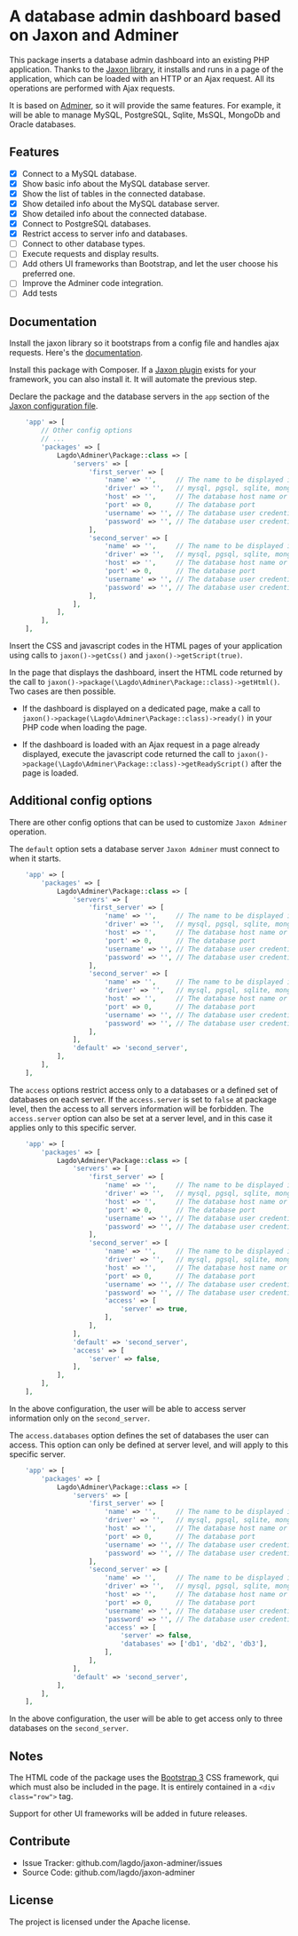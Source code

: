 A database admin dashboard based on Jaxon and Adminer
=====================================================

This package inserts a database admin dashboard into an existing PHP application.
Thanks to the [Jaxon library](https://www.jaxon-php.org), it installs and runs in a page of the application, which can be loaded with an HTTP or an Ajax request.
All its operations are performed with Ajax requests.

It is based on [Adminer](https://www.adminer.org/en/), so it will provide the same features.
For example, it will be able to manage MySQL, PostgreSQL, Sqlite, MsSQL, MongoDb and Oracle databases.

Features
--------

- [x] Connect to a MySQL database.
- [x] Show basic info about the MySQL database server.
- [x] Show the list of tables in the connected database.
- [x] Show detailed info about the MySQL database server.
- [x] Show detailed info about the connected database.
- [x] Connect to PostgreSQL databases.
- [x] Restrict access to server info and databases.
- [ ] Connect to other database types.
- [ ] Execute requests and display results.
- [ ] Add others UI frameworks than Bootstrap, and let the user choose his preferred one.
- [ ] Improve the Adminer code integration.
- [ ] Add tests

Documentation
-------------

Install the jaxon library so it bootstraps from a config file and handles ajax requests. Here's the [documentation](https://www.jaxon-php.org/docs/v3x/advanced/bootstrap.html).

Install this package with Composer. If a [Jaxon plugin](https://www.jaxon-php.org/docs/v3x/plugins/frameworks.html) exists for your framework, you can also install it. It will automate the previous step.

Declare the package and the database servers in the `app` section of the [Jaxon configuration file](https://www.jaxon-php.org/docs/v3x/advanced/bootstrap.html).

```php
    'app' => [
        // Other config options
        // ...
        'packages' => [
            Lagdo\Adminer\Package::class => [
                'servers' => [
                    'first_server' => [
                        'name' => '',     // The name to be displayed in the dashboard UI
                        'driver' => '',   // mysql, pgsql, sqlite, mongo, oracle, mssql or elastic.
                        'host' => '',     // The database host name or address.
                        'port' => 0,      // The database port
                        'username' => '', // The database user credentials
                        'password' => '', // The database user credentials
                    ],
                    'second_server' => [
                        'name' => '',     // The name to be displayed in the dashboard UI
                        'driver' => '',   // mysql, pgsql, sqlite, mongo, oracle, mssql or elastic.
                        'host' => '',     // The database host name or address.
                        'port' => 0,      // The database port
                        'username' => '', // The database user credentials
                        'password' => '', // The database user credentials
                    ],
                ],
            ],
        ],
    ],
```

Insert the CSS and javascript codes in the HTML pages of your application using calls to `jaxon()->getCss()` and `jaxon()->getScript(true)`.

In the page that displays the dashboard, insert the HTML code returned by the call to `jaxon()->package(\Lagdo\Adminer\Package::class)->getHtml()`. Two cases are then possible.

- If the dashboard is displayed on a dedicated page, make a call to `jaxon()->package(\Lagdo\Adminer\Package::class)->ready()` in your PHP code when loading the page.

- If the dashboard is loaded with an Ajax request in a page already displayed, execute the javascript code returned the call to `jaxon()->package(\Lagdo\Adminer\Package::class)->getReadyScript()` after the page is loaded.

Additional config options
-------------------------

There are other config options that can be used to customize `Jaxon Adminer` operation.

The `default` option sets a database server `Jaxon Adminer` must connect to when it starts.

```php
    'app' => [
        'packages' => [
            Lagdo\Adminer\Package::class => [
                'servers' => [
                    'first_server' => [
                        'name' => '',     // The name to be displayed in the dashboard UI
                        'driver' => '',   // mysql, pgsql, sqlite, mongo, oracle, mssql or elastic.
                        'host' => '',     // The database host name or address.
                        'port' => 0,      // The database port
                        'username' => '', // The database user credentials
                        'password' => '', // The database user credentials
                    ],
                    'second_server' => [
                        'name' => '',     // The name to be displayed in the dashboard UI
                        'driver' => '',   // mysql, pgsql, sqlite, mongo, oracle, mssql or elastic.
                        'host' => '',     // The database host name or address.
                        'port' => 0,      // The database port
                        'username' => '', // The database user credentials
                        'password' => '', // The database user credentials
                    ],
                ],
                'default' => 'second_server',
            ],
        ],
    ],
```

The `access` options restrict access only to a databases or a defined set of databases on each server.
If the `access.server` is set to `false` at package level, then the access to all servers information will be forbidden.
The `access.server` option can also be set at a server level, and in this case it applies only to this specific server.

```php
    'app' => [
        'packages' => [
            Lagdo\Adminer\Package::class => [
                'servers' => [
                    'first_server' => [
                        'name' => '',     // The name to be displayed in the dashboard UI
                        'driver' => '',   // mysql, pgsql, sqlite, mongo, oracle, mssql or elastic.
                        'host' => '',     // The database host name or address.
                        'port' => 0,      // The database port
                        'username' => '', // The database user credentials
                        'password' => '', // The database user credentials
                    ],
                    'second_server' => [
                        'name' => '',     // The name to be displayed in the dashboard UI
                        'driver' => '',   // mysql, pgsql, sqlite, mongo, oracle, mssql or elastic.
                        'host' => '',     // The database host name or address.
                        'port' => 0,      // The database port
                        'username' => '', // The database user credentials
                        'password' => '', // The database user credentials
                        'access' => [
                            'server' => true,
                        ],
                    ],
                ],
                'default' => 'second_server',
                'access' => [
                    'server' => false,
                ],
            ],
        ],
    ],
```
In the above configuration, the user will be able to access server information only on the `second_server`.

The `access.databases` option defines the set of databases the user can access.
This option can only be defined at server level, and will apply to this specific server.

```php
    'app' => [
        'packages' => [
            Lagdo\Adminer\Package::class => [
                'servers' => [
                    'first_server' => [
                        'name' => '',     // The name to be displayed in the dashboard UI
                        'driver' => '',   // mysql, pgsql, sqlite, mongo, oracle, mssql or elastic.
                        'host' => '',     // The database host name or address.
                        'port' => 0,      // The database port
                        'username' => '', // The database user credentials
                        'password' => '', // The database user credentials
                    ],
                    'second_server' => [
                        'name' => '',     // The name to be displayed in the dashboard UI
                        'driver' => '',   // mysql, pgsql, sqlite, mongo, oracle, mssql or elastic.
                        'host' => '',     // The database host name or address.
                        'port' => 0,      // The database port
                        'username' => '', // The database user credentials
                        'password' => '', // The database user credentials
                        'access' => [
                            'server' => false,
                            'databases' => ['db1', 'db2', 'db3'],
                        ],
                    ],
                ],
                'default' => 'second_server',
            ],
        ],
    ],
```
In the above configuration, the user will be able to get access only to three databases on the `second_server`.

Notes
-----

The HTML code of the package uses the [Bootstrap 3](https://getbootstrap.com/) CSS framework, qui which must also be included in the page.
It is entirely contained in a `<div class="row">` tag.

Support for other UI frameworks will be added in future releases.

Contribute
----------

- Issue Tracker: github.com/lagdo/jaxon-adminer/issues
- Source Code: github.com/lagdo/jaxon-adminer

License
-------

The project is licensed under the Apache license.
